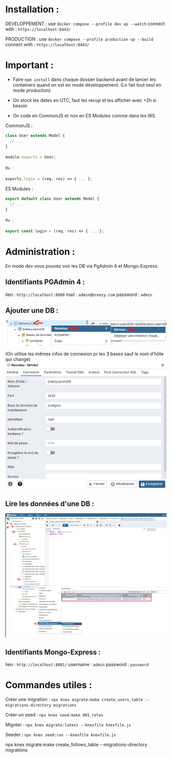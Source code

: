 # Installation :

DEVELOPPEMENT : 
use `docker compose --profile dev up --watch`
connect with : `https://localhost:8443/`



PRODUCTION : 
use `docker compose --profile production up --build`
connect with : `https://localhost:8443/`



# Important : 
- Faire `npm install` dans chaque dossier backend avant de lancer les containers quand on est en mode développement. (Le fait tout seul en mode production)

- On stock les dates en UTC, faut les recup et les afficher avec +2h si besoin

- On code en CommonJS et non en ES Modules comme dans les WS 

CommonJS : 
```js
class User extends Model {
  // ...
}

module.exports = User;

Ou : 

exports.login = (req, res) => { ... };
```

ES Modules : 
```js
export default class User extends Model {
  // ...
}

Ou : 

export const login = (req, res) => { ... };
``` 

# Administration : 
En mode dev vous pouvez voir les DB via PgAdmin 4 et Mongo-Express.

## Identifiants PGAdmin 4 : 
lien : `http://localhost:8080`
mail : `admin@breezy.com`
password : `admin`

## Ajouter une DB : 
![alt text](image-2.png)

(On utilise les mêmes infos de connexion pr les 3 bases sauf le nom d'hôte qui change)
![alt text](image-3.png)

## Lire les données d'une DB : 
![alt text](image-1.png)


## Identifiants Mongo-Express : 
lien : `http://localhost:8081/`
username : `admin`
password : `password`



# Commandes utiles : 
Créer une migration : 
`npx knex migrate:make create_users_table --migrations-directory migrations`

Créer un seed : 
`npx knex seed:make 001_roles`

Migréer : 
`npx knex migrate:latest --knexfile knexfile.js`

Seeder :
`npx knex seed:run --knexfile knexfile.js`



npx knex migrate:make create_follows_table --migrations-directory migrations